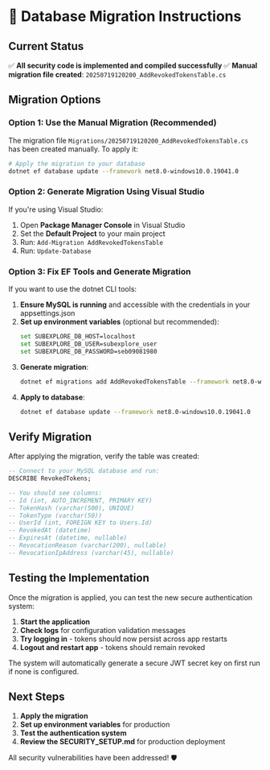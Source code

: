# 🚀 Database Migration Instructions

## Current Status

✅ **All security code is implemented and compiled successfully**
✅ **Manual migration file created**: `20250719120200_AddRevokedTokensTable.cs`

## Migration Options

### Option 1: Use the Manual Migration (Recommended)

The migration file `Migrations/20250719120200_AddRevokedTokensTable.cs` has been created manually. To apply it:

```bash
# Apply the migration to your database
dotnet ef database update --framework net8.0-windows10.0.19041.0
```

### Option 2: Generate Migration Using Visual Studio

If you're using Visual Studio:

1. Open **Package Manager Console** in Visual Studio
2. Set the **Default Project** to your main project
3. Run: `Add-Migration AddRevokedTokensTable`
4. Run: `Update-Database`

### Option 3: Fix EF Tools and Generate Migration

If you want to use the dotnet CLI tools:

1. **Ensure MySQL is running** and accessible with the credentials in your appsettings.json
2. **Set up environment variables** (optional but recommended):
   ```bash
   set SUBEXPLORE_DB_HOST=localhost
   set SUBEXPLORE_DB_USER=subexplore_user
   set SUBEXPLORE_DB_PASSWORD=seb09081980
   ```
3. **Generate migration**:
   ```bash
   dotnet ef migrations add AddRevokedTokensTable --framework net8.0-windows10.0.19041.0
   ```
4. **Apply to database**:
   ```bash
   dotnet ef database update --framework net8.0-windows10.0.19041.0
   ```

## Verify Migration

After applying the migration, verify the table was created:

```sql
-- Connect to your MySQL database and run:
DESCRIBE RevokedTokens;

-- You should see columns:
-- Id (int, AUTO_INCREMENT, PRIMARY KEY)
-- TokenHash (varchar(500), UNIQUE)
-- TokenType (varchar(50))
-- UserId (int, FOREIGN KEY to Users.Id)
-- RevokedAt (datetime)
-- ExpiresAt (datetime, nullable)
-- RevocationReason (varchar(200), nullable)
-- RevocationIpAddress (varchar(45), nullable)
```

## Testing the Implementation

Once the migration is applied, you can test the new secure authentication system:

1. **Start the application**
2. **Check logs** for configuration validation messages
3. **Try logging in** - tokens should now persist across app restarts
4. **Logout and restart app** - tokens should remain revoked

The system will automatically generate a secure JWT secret key on first run if none is configured.

## Next Steps

1. **Apply the migration**
2. **Set up environment variables** for production
3. **Test the authentication system**
4. **Review the SECURITY_SETUP.md** for production deployment

All security vulnerabilities have been addressed! 🛡️